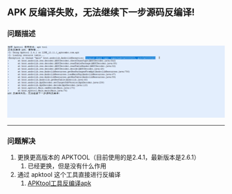 ## APK 反编译失败，无法继续下一步源码反编译!

### 问题描述

![19](media/19.png)

---

### 问题解决

1. 更换更高版本的 APKTOOL（目前使用的是2.4.1，最新版本是2.6.1）
   1. 已经更换，但是没有什么作用
2. 通过 apktool 这个工具直接进行反编译
   1. [APKtool工具反编译apk](../../教程/Apktool工具反编译apk.md)